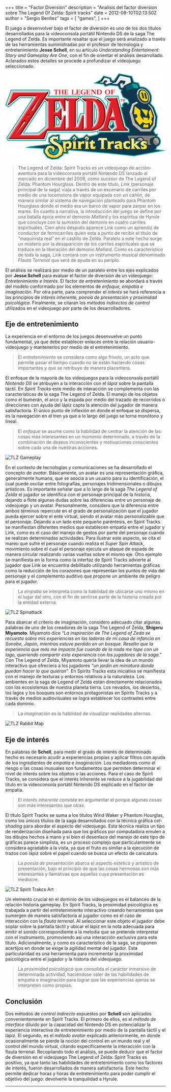 +++
title = "Factor Diversión"
description = "Analísis del factor diversion sobre The Legend Of Zelda: Spirit tracks"
date = 2012-08-10T02:13:50Z
author = "Sergio Benítez"
tags = [
    "games",
]
+++

El juego a desenvolver bajo el factor de diversión es uno de los dos títulos desarrollados para la videoconsola portátil Nintendo DS de la saga The Legend of Zelda. Es importante resaltar que el juego será analizado a través de las herramientas suministradas por el profesor de tecnología y entretenimiento __Jesse Schell__, en su artículo _Understanding Entertaiment: Story and Gameplay Are One_, con el fin de orientar el análisis desarrollado. Aclarados estos detalles se procede a profundizar el videojuego seleccionado.

![TLZ Spirit Tracks](../images/png/funtlz_01.png)

> The Legend of Zelda: Spirit Tracks es un videojuego de acción-aventura para la videoconsola portátil Nintendo DS lanzado al mercado en diciembre del 2009, como sucesor de The Legend of Zelda: Phantom Hourglass. Dentro de este título, _Link_ (personaje principal de la saga) viaja a través de un escenario de carriles por medio de una locomotora de vapor equipada con un cañón, de manera similar al sistema de navegación planteado para Phantom Hourglass donde el medio era un barco de vapor para zarpar en los mares. En cuanto a narrativa, la introducción del juego se define por una batalla épica entre el demonio _Mallard_ y los espíritus de Hyrule que concluye con la sumisión del demonio en cuatro carriles espirituales. Cien años después aparece Link como un aprendiz de conductor de ferrocarriles quien esta a punto de recibir el título de “maquinista real” en el castillo de Zelda. Paralelo a este hecho surge un misterio por la desaparición de los carriles espirituales que se traduce en la liberación del demonio _Mallard_. Como es característico de toda la saga, Link contará con un instrumento musical denominado _Flauta Terrenal_ que será de ayuda en su periplo.

El análisis se realizará por medio de un paralelo entre los ejes explicados por __Jesse Schell__ para evaluar el factor de diversión de un videojuego: _Entretenimiento e Interés_. El factor de _entretenimiento_ se abordará a través del modelo conformado por los elementos de _enfoque, empatía e imaginación_. Por otra parte, para comprender el _interés_ se hará referencia a los principios de _interés inherente, poesía de presentación y proximidad psicológica_. Finalmente, se citaran los _métodos indirectos de control_ utilizados en el videojuego por parte de los desarrolladores.

## Eje de entretenimiento

La experiencia en el entorno de los juegos desenvuelve un punto fundamental, ya que debe establecer enlaces entre la relación usuario-videojuego y mantenerlos por medio de el entretenimiento.

> El _entretenimiento_ se considera como algo frívolo, un acto que permite pasar el tiempo cuando no se están haciendo cosas importantes y que se retribuye de manera placentera.

El enfoque de la mayoría de los videojuegos para la videoconsola portátil _Nintendo DS_ se atribuyen a la interacción con el _lápiz_ sobre la pantalla táctil. En _Spirit Tracks_ este medio de interacción se complementa con las características de la saga The Legend of Zelda. El manejo de los objetos como el bumerán, el arco y la espada por medio del trazado de recorridos o direcciones con ayuda del lápiz capta la atención del jugador de manera satisfactoria. El único punto de inflexión en donde el enfoque se dispersa, es la navegación en el tren ya que a lo largo del juego se torna monótono y lineal.

> El _enfoque_ se asume como la habilidad de centrar la atención de las cosas más interesantes en un momento determinado, a través de la combinación de deseos inconscientes y motivaciones conscientes sobre cada una de nuestras acciones.

![TLZ Gameplay](https://dsmedia.ign.com/ds/image/article/104/1048825/the-legend-of-zelda-spirit-tracks-20091124100218012.jpg)

En el contexto de tecnologías y comunicaciones se ha desarrollado el concepto de _avatar_. Básicamente, un avatar es una representación gráfica, generalmente humana, que se asocia a un usuario para su identificación, el cual puede oscilar entre fotografías, personajes tridimensionales o dibujos artísticos. Es importante señalar que a lo largo de la saga _The Legend of Zelda_ el jugador se identifica con el personaje principal de la historia, dejando a flote algunas dudas sobre las diferencias entre un personaje de videojuego y un avatar. Personalmente, considero que la diferencia entre ambos términos repercute en el grado de personalización que el jugador pueda ejercer sobre el ente virtual, siendo el avatar más personalizable que el personaje. Dejando a un lado este pequeño paréntesis, en Spirit Tracks se manifiestan diferentes medios que establecen empatía entre el jugador y Link, como es el caso del manejo de gestos por parte del personaje cuando se realizan determinadas actividades. Para ilustrar este aspecto, se cita el mareo que sufre el personaje cuando realiza el _Super Spin Attack_, movimiento sobre el cual el personaje ejecuta un ataque de espada de manera circular realizando varias vueltas sobre el mismo eje. Otro ejemplo se manifiesta en la forma como la interfaz de Spirit Tracks advierte al jugador que Link se encuentra debilitado utilizando herramientas gráficas como la reducción de los corazones que representan los puntos de vida del personaje y el complemento auditivo que propone un ambiente de peligro para el jugador.

> La _empatía_ se interpreta como la habilidad de ubicarse uno mismo en el lugar del otro, con el fin de sentirse parte de la historia creada por la entidad externa.

![TLZ Spinattack](https://img12.deviantart.net/4986/i/2012/116/b/b/link_spirit_tracks_vector_by_verbotenbadger-d4xoskz.png)

Para abarcar el criterio de imaginación, considero adecuado citar algunas palabras de uno de los creadores de la saga The Legend of Zelda, __Shigeru Miyamoto__. Miyamoto dice _“La inspiración de The Legend of Zeda se recuesta sobre mis experiencias en las laderas de mi casa de infancia en Sonobe, Japón, mientras estuve perdido en un bosque. Resalto que la experiencia que más me impacto fue cuando de la nada me tope con un lago, queriendo compartir esta experiencia con los jugadores de la saga_.” Con The Legend of Zelda, Miyamoto quería llevar la idea de un mundo interactivo que ofreciera a los jugadores _“un jardín en miniatura donde puedan hacer lo que quieran”_. En Spirits Tracks esta iniciativa se manifiesta con el manejo de texturas y entornos relativos a la naturaleza. Los ambientes en la saga de Legend of Zelda están directamente relacionados con los ecosistemas de nuestra planeta tierra. Los nevados, los desiertos, los lagos y los bosques son entornos protagonistas en Spirits Tracks y a través de medios audiovisuales se logra establecer los contrastes entre cada dominio.

> La _imaginación_ es la habilidad de visualizar realidades alternas.

![TLZ Rabbit Map](https://www.zeldadungeon.net/wiki/images/8/89/Firerealmbunniesmap.jpg)

## Eje de interés

En palabras de __Schell__, para medir el grado de interés de determinado hecho es necesario acudir a experiencias propias y aplicar filtros con ayuda de los ingredientes de _empatía_ e _imaginación_. Los mediadores como el riesgo o las cosas inusuales son fundamentos que permiten determinar el nivel de interés sobre los objetos o las acciones. Para el caso de Spirit Tracks, se considera que el interés inherente se reduce a la jugabilidad del título en la videoconsola portátil Nintendo DS explicado en el factor de empatía.

> El _interés inherente_ consiste en argumentar el porque algunas cosas son más interesantes que otras.

El título Spirit Tracks se suma a los títulos Wind Waker y Phantom Hourglas, como los únicos títulos de la saga desarrollados con la técnica gráfica _cel-shading_ para abordar el aspecto del videojuego. Esta técnica realiza un tipo de renderización diseñada para que los gráficos por computadora emulen a los dibujos hechos a mano y si bien el desenlace del manejo de este tipo de gráficas parece simplista, es un proceso complejo que particularmente se considera agradable a la vista, ya que el fruto es similar a la ejecución de trazos con lápiz sobre el papel cuando se busca un efecto de caricatura.

> La _poesía de presentación_ abarca el aspecto estético y artístico de presentación, bajo el principio de que las cosas hermosas son más interesantes y llamativas que aquellas cuya presentación es mediocre.

![TLZ Spirit Trakcs Art](https://www.zeldadungeon.net/wp-content/uploads/2013/05/Spirit-Tracks-Train.jpg)

Un elemento crucial en el dominio de los videojuegos es el balanceo de la relación historia gameplay. En Spirit Tracks, la proximidad psicológica es trabajada a partir del entretenimiento interactivo creando herramientas que sumergen de manera satisfactoria al jugador como es el caso de interacción con la _flauta terrenal_. Al seleccionar este objeto el jugador debe soplar sobre la pantalla táctil y ubicar el lápiz en la nota adecuada para emitir el sonido correspondiente a la melodía que se pretende interpretar con el instrumento, promoviendo así una interacción exclusiva para este título. Adicionalmente, y como es característico de la saga, se proponen acertijos en donde se exige la agilidad mental del jugador. Esta particularidad es una herramienta para incrementar la proximidad psicológica entre el jugador y la historia del videojuego.

> La _proximidad psicológica_ que consolida el carácter inmersivo de determinada actividad, haciéndose valer de las habilidades de empatía e imaginación para lograr que las experiencias ajenas se interpreten como propias.

## Conclusión

Dos métodos de _control indirecto_ expuestos por __Schell__ son aplicados convenientemente en Spirit Tracks. El primero de ellos, es el _método de interface_ diluido por la capacidad del Nintendo DS en potencializar la experiencia interactiva de entretenimiento por medio de la pantalla táctil y el lápiz. El segundo, es el _método avatar_ explicado anteriormente, en donde ocasionalmente se pierde la noción del control en un mundo real y el control del mundo virtual, citando específicamente la interacción con la flauta terrenal. Recopilando todo el análisis, se puede deducir que el factor de diversión en el videojuego The Legend of Zelda: Spirit Tracks es positivo, ya que tanto las habilidades de entretenimiento como los factores de interés, fueron desarrollados de manera satisfactoria. Este hecho permite dedicar horas y horas de entretenimiento para poder cumplir el objetivo del juego: devolverle la tranquilidad a Hyrule.

* * *
